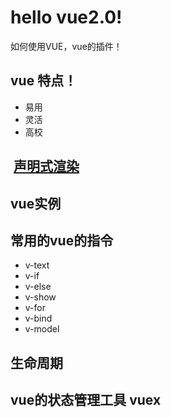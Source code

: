 # hello vue2.0!
如何使用VUE，vue的插件！
## vue 特点！
* 易用
* 灵活
* 高校

##  [声明式渲染](https://codepen.io/wuxingjiang/pen/BWrzRN)
## vue实例
## 常用的vue的指令
* v-text 
* v-if
* v-else
* v-show
* v-for
* v-bind
* v-model
## 生命周期
## vue的状态管理工具 vuex
